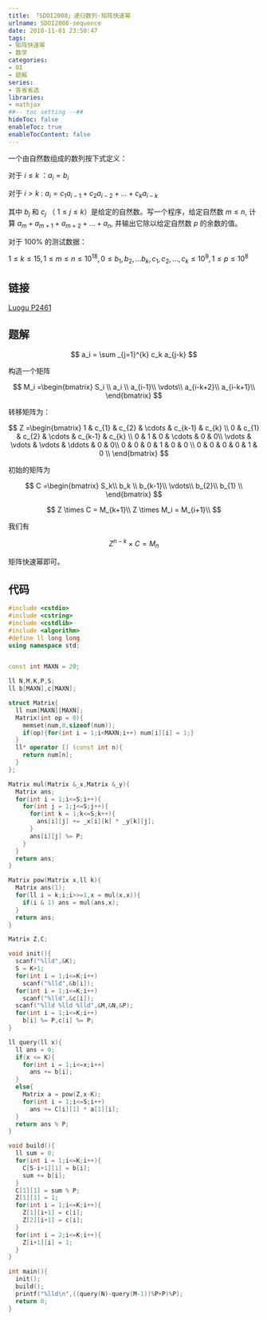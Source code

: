 ```yaml
---
title: 「SDOI2008」递归数列-矩阵快速幂
urlname: SDOI2008-sequence
date: 2018-11-01 23:50:47
tags:
- 矩阵快速幂
- 数学
categories: 
- OI
- 题解
series:
- 各省省选
libraries:
- mathjax 
##-- toc setting --##
hideToc: false
enableToc: true
enableTocContent: false
---
```

一个由自然数组成的数列按下式定义：

对于 $i \leq k$ ：$a_i = b_i$

对于 $i > k$  : $a_i = c_1a_{i-1} + c_2a_{i-2} + ... + c_ka_{i-k}$

其中 $b_j$ 和 $c_j$ （ $1 \leq j \leq k$）是给定的自然数。写一个程序，给定自然数 $m \leq n$, 计算 $a_m + a_{m+1} + a_{m+2} + ... + a_n$, 并输出它除以给定自然数 $p$ 的余数的值。

对于 100% 的测试数据：

$1 \leq k \leq 15,1 \leq m \leq n \leq 10^{18},0 \le b_1, b_2,... b_k, c_1, c_2,..., c_k \leq 10^9,1 \leq p \leq 10^8$

<!--more-->

## 链接

[Luogu P2461](https://www.luogu.org/problemnew/show/P2461)

## 题解

$$
a_i = \sum _{j=1}^{k} c_k a_{j-k}
$$

构造一个矩阵

$$
M_i
=\begin{bmatrix}
S_i  \\
a_i  \\
a_{i-1}\\
 \vdots\\
a_{i-k+2}\\
a_{i-k+1}\\
\end{bmatrix}
$$

转移矩阵为：

$$
Z
=\begin{bmatrix}
1 & c_{1} & c_{2} & \cdots & c_{k-1}   & c_{k}  \\
0 & c_{1} & c_{2} & \cdots & c_{k-1}   & c_{k} \\
0 & 1 & 0  & \cdots & 0 & 0\\
 \vdots & \vdots & \vdots & \ddots & 0   & 0\\
0 & 0 & 0 & 1 & 0 & 0 \\
0 & 0 & 0 & 0 & 1  & 0 \\
\end{bmatrix}
$$

初始的矩阵为

$$
C
=\begin{bmatrix}
S_k\\
b_k \\
b_{k-1}\\
 \vdots\\
b_{2}\\
b_{1} \\
\end{bmatrix}
$$

$$
Z \times C = M_{k+1}\\
Z \times M_i = M_{i+1}\\
$$

我们有

$$
Z^{n-k} \times C = M_{n}
$$

矩阵快速幂即可。

## 代码


```cpp
#include <cstdio>
#include <cstring>
#include <cstdlib>
#include <algorithm>
#define ll long long
using namespace std;


const int MAXN = 20;

ll N,M,K,P,S;
ll b[MAXN],c[MAXN];

struct Matrix{
  ll num[MAXN][MAXN];
  Matrix(int op = 0){
    memset(num,0,sizeof(num));
    if(op){for(int i = 1;i<MAXN;i++) num[i][i] = 1;}
  }
  ll* operator [] (const int n){
    return num[n];
  }
};

Matrix mul(Matrix &_x,Matrix &_y){
  Matrix ans;
  for(int i = 1;i<=S;i++){
    for(int j = 1;j<=S;j++){
      for(int k = 1;k<=S;k++){
        ans[i][j] += _x[i][k] * _y[k][j];
      }
      ans[i][j] %= P;
    }
  }
  return ans;
}

Matrix pow(Matrix x,ll k){
  Matrix ans(1);
  for(ll i = k;i;i>>=1,x = mul(x,x)){
    if(i & 1) ans = mul(ans,x);
  }
  return ans;
}

Matrix Z,C;

void init(){
  scanf("%lld",&K);
  S = K+1;
  for(int i = 1;i<=K;i++)
    scanf("%lld",&b[i]);
  for(int i = 1;i<=K;i++)
    scanf("%lld",&c[i]);
  scanf("%lld %lld %lld",&M,&N,&P);
  for(int i = 1;i<=K;i++)
    b[i] %= P,c[i] %= P;
}

ll query(ll x){
  ll ans = 0;
  if(x <= K){
    for(int i = 1;i<=x;i++)
      ans += b[i];
  }
  else{
    Matrix a = pow(Z,x-K);
    for(int i = 1;i<=S;i++)
      ans += C[i][1] * a[1][i]; 
  }
  return ans % P;
}

void build(){
  ll sum = 0;
  for(int i = 1;i<=K;i++){
    C[S-i+1][1] = b[i];
    sum += b[i];
  }
  C[1][1] = sum % P;
  Z[1][1] = 1;
  for(int i = 1;i<=K;i++){
    Z[1][i+1] = c[i];
    Z[2][i+1] = c[i];
  }
  for(int i = 2;i<=K;i++){
    Z[i+1][i] = 1;
  }
}

int main(){
  init();
  build();
  printf("%lld\n",((query(N)-query(M-1))%P+P)%P);
  return 0;
}
```


